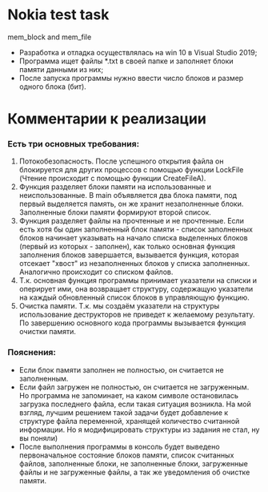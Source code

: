 # Nokia test task
mem_block and mem_file

- Разработка и отладка осуществлялась на win 10 в Visual Studio 2019;
- Программа ищет файлы *.txt в своей папке и заполняет блоки памяти данными из них;
- После запуска программы нужно ввести число блоков и размер одного блока (бит).

# Комментарии к реализации
### Есть три основных требования:
1) Потокобезопасность. После успешного открытия файла он блокируется для других процессов с помощью функции LockFile (Чтение происходит с помощью функции CreateFileA).
2) Функция разделяет блоки памяти на использованные и неиспользованные. В main объявляется два блока памяти, под первый выделяется память, он же хранит незаполненные блоки. Заполненные блоки памяти формируют второй список.
3) Функция разделяет файлы на прочтенные и не прочтенные. Если есть хотя бы один заполненный блок памяти - список заполненных блоков начинает указывать на начало списка выделенных блоков (первый из которых - заполнен), как только основная функция заполнения блоков завершается, вызывается функция, которая отсекает "хвост" из незаполненных блоков у списка заполненных. Аналогично происходит со списком файлов.
4) Т.к. основная функция программы принимает указатели на списки и оперирует ими, она возвращает структуру, содержащую указатели на каждый обновленный список блоков в управляющую функцию.
5) Очистка памяти. Т.к. мы создаём указатели на структуры использование деструкторов не приведет к желаемому результату. По завершению основного кода программы вызывается функция очистки памяти.

### Пояснения:
- Если блок памяти заполнен не полностью, он считается не заполненным.
- Если файл загружен не полностью, он считается не загруженным. Но программа не запоминает, на каком символе остановилась загрузка последнего файла, если такая ситуация возникла. На мой взгляд, лучшим решением такой задачи будет добавление к структуре файла переменной, хранящей количество считанной информации. Но я модифицировать структуры из задания не стал, ну вы поняли)
- После выполнения программы в консоль будет выведено первоначальное состояние блоков памяти, список считанных файлов, заполненные блоки, не заполненные блоки, загруженные файлы и не загруженные файлы, а так же уведомления об очистке памяти.

